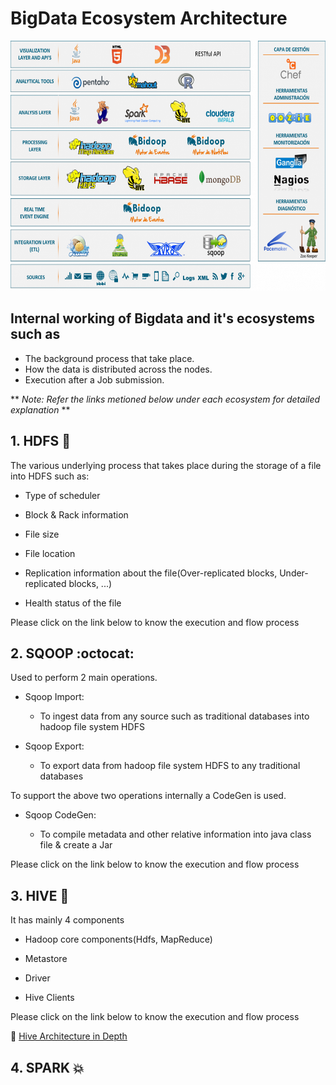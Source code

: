 # BigData Ecosystem Architecture

<img src="images/Big_data_Ecosystem.png" width="100%" height="400">

## Internal working of Bigdata and it's ecosystems such as
- The background process that take place.
- How the data is distributed across the nodes.
- Execution after a Job submission.

** _Note: Refer the links metioned below under each ecosystem for detailed explanation_ **

## 1. HDFS :elephant:

The various underlying process that takes place during the storage of a file into HDFS such as:

- Type of scheduler

- Block & Rack information

- File size

- File location

- Replication information about the file(Over-replicated blocks, Under-replicated blocks, ...)

- Health status of the file

Please click on the link below to know the execution and flow process

## 2. SQOOP :octocat:

Used to perform 2 main operations.

- Sqoop Import: 
  - To ingest data from any source such as traditional databases into hadoop file system HDFS

- Sqoop Export: 
  - To export data from hadoop file system HDFS to any traditional databases

To support the above two operations internally a CodeGen is used.

- Sqoop CodeGen:

  -  To compile metadata and other relative information into java class file & create a Jar

Please click on the link below to know the execution and flow process

## 3. HIVE :honeybee:

It has mainly 4 components

- Hadoop core components(Hdfs, MapReduce)

- Metastore

- Driver

- Hive Clients

Please click on the link below to know the execution and flow process

:link: [Hive Architecture in Depth](https://www.linkedin.com/pulse/hive-architecture-indepth-jayvardhan-reddy-vanchireddy/)

## 4. SPARK :boom:

